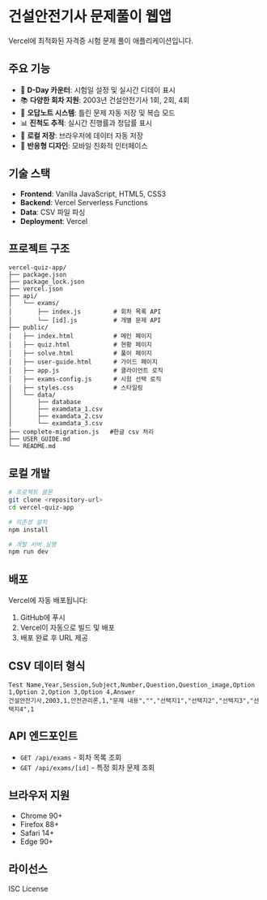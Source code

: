 # 건설안전기사 문제풀이 웹앱

Vercel에 최적화된 자격증 시험 문제 풀이 애플리케이션입니다.

## 주요 기능

- 🎯 **D-Day 카운터**: 시험일 설정 및 실시간 디데이 표시
- 📚 **다양한 회차 지원**: 2003년 건설안전기사 1회, 2회, 4회
- 📝 **오답노트 시스템**: 틀린 문제 자동 저장 및 복습 모드
- 📊 **진척도 추적**: 실시간 진행률과 정답률 표시
- 💾 **로컬 저장**: 브라우저에 데이터 자동 저장
- 📱 **반응형 디자인**: 모바일 친화적 인터페이스

## 기술 스택

- **Frontend**: Vanilla JavaScript, HTML5, CSS3
- **Backend**: Vercel Serverless Functions
- **Data**: CSV 파일 파싱
- **Deployment**: Vercel

## 프로젝트 구조

```
vercel-quiz-app/
├── package.json
├── package_lock.json
├── vercel.json
├── api/
│   └── exams/
│       ├── index.js         # 회차 목록 API
│       └── [id].js          # 개별 문제 API
├── public/
│   ├── index.html           # 메인 페이지
│   ├── quiz.html            # 현황 페이지
│   ├── solve.html           # 풀이 페이지
│   ├── user-guide.html      # 가이드 페이지
│   ├── app.js               # 클라이언트 로직
│   ├── exams-config.js      # 시험 선택 로직
│   ├── styles.css           # 스타일링
│   └── data/
│       ├── database
│       ├── examdata_1.csv
│       ├── examdata_2.csv
│       └── examdata_3.csv
├── complete-migration.js   #한글 csv 처리
├── USER_GUIDE.md
└── README.md
```

## 로컬 개발

```bash
# 프로젝트 클론
git clone <repository-url>
cd vercel-quiz-app

# 의존성 설치
npm install

# 개발 서버 실행
npm run dev
```

## 배포

Vercel에 자동 배포됩니다:

1. GitHub에 푸시
2. Vercel이 자동으로 빌드 및 배포
3. 배포 완료 후 URL 제공

## CSV 데이터 형식

```csv
Test Name,Year,Session,Subject,Number,Question,Question_image,Option 1,Option 2,Option 3,Option 4,Answer
건설안전기사,2003,1,안전관리론,1,"문제 내용","","선택지1","선택지2","선택지3","선택지4",1
```

## API 엔드포인트

- `GET /api/exams` - 회차 목록 조회
- `GET /api/exams/[id]` - 특정 회차 문제 조회

## 브라우저 지원

- Chrome 90+
- Firefox 88+
- Safari 14+
- Edge 90+

## 라이선스

ISC License